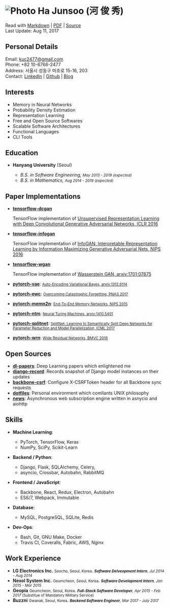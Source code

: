 ![Photo](https://en.gravatar.com/userimage/88915015/2c6d5786d2b480927676688336d80102.jpg?size=110) Ha Junsoo (河 俊 秀)  
=======================================================================================================================

Read with [Markdown](https://raw.github.com/kuc2477/resume/gh-pages/index.md) | [PDF](https://raw.github.com/kuc2477/resume/gh-pages/index.pdf) | [Source](http://github.com/kuc2477/resume)  
Last Update: Aug 11, 2017


Personal Details
---------------
Email:      kuc2477@gmail.com   
Phone:      +82 10-6766-2477  
Address:    서울시 성동구 마조로 15-16, 203  
Contact:    [LinkedIn](https://www.linkedin.com/in/junsoo-ha-769a89bb?trk=hp-identity-name) | [Github](https://github.com/kuc2477) | [Blog](http://hajunsoo.org)  


Interests
---------
- Memory in Neural Networks
- Probability Density Estimation
- Representation Learning
- Free and Open Source Softwares
- Scalable Software Architectures
- Functional Languages
- CLI Tools


Education
---------

* **Hanyang University** (Seoul)

    - *B.S. in Software Engineering, <small>May 2013 - 2019 (expected)</small>*
    - *B.S. in Mathematics, <small>Aug 2014 - 2019 (expected)</small>*


Paper Implementations
---------------------
* **[tensorflow-dcgan](https://github.com/kuc2477/tensorflow-dcgan)**

    TensorFlow implementation of [Unsupervised Representation Learning with Deep Convolutional Generative Adversarial Networks, ICLR 2016](https://arxiv.org/abs/1511.06434)

* **[tensorflow-infogan](https://github.com/kuc2477/tensorflow-infogan)** 

    TensorFlow implementation of [InfoGAN: Interpretable Representation Learning by Information Maximizing Generative Adversarial Nets, NIPS 2016](https://papers.nips.cc/paper/6399-infogan-interpretable-representation-learning-by-information-maximizing-generative-adversarial-nets)

* **[tensorflow-wgan](https://github.com/kuc2477/tensorflow-wgan)**

    TensorFlow implementation of [Wasserstein GAN, arxiv:1701:07875](https://arxiv.org/abs/1701.07875)

* **[pytorch-vae](https://github.com/kuc2477/pytorch-vae)**: <small>[Auto-Encoding Variational Bayes, arxiv:1312.6114](https://arxiv.org/abs/1312.6114)</small>
* **[pytorch-ewc](https://github.com/kuc2477/pytorch-ewc)**: <small>[Overcoming Catastrophic Forgetting, PNAS 2017](https://arxiv.org/abs/1612.00796)</small>
* **[pytorch-memn2n](https://github.com/kuc2477/pytorch-memn2n)**: <small>[End-To-End Memory Networks, NIPS 2015](https://papers.nips.cc/paper/5846-end-to-end-memory-networks.pdf)</small>
* **[pytorch-ntm](https://github.com/kuc2477/pytorch-ntm)**: <small>[Neural Turing Machines, arxiv:1410.5401](https://arxiv.org/abs/1410.5401)</small>
* **[pytorch-splitnet](https://github.com/kuc2477/pytorch-splitnet)**: <small>[SplitNet: Learning to Semantically Split Deep Networks for Parameter Reduction and Model Parallelization, ICML 2017](http://proceedings.mlr.press/v70/kim17b/kim17b.pdf)</small>
* **[pytorch-wrn](https://github.com/kuc2477/pytorch-wrn)**: <small>[Wide Residual Networks, BMVC 2016](http://www.bmva.org/bmvc/2016/papers/paper087/abstract087.pdf)</small>


Open Sources
------------
* **[dl-papers](https://github.com/kuc2477/dl-papers)**: Deep Learning papers which enlightened me
* **[django-record](https://github.com/kuc2477/django-record)**: Records snapshot of Django model instances on their updates
* **[backbone-csrf](https://github.com/kuc2477/backbone-csrf)**: Configure X-CSRFToken header for all Backbone sync requests
* **[dotfiles](https://github.com/kuc2477/dotfiles)**: Personal environment which comliants UNIX philosophy
* **[news](https://github.com/kuc2477/news)**: Asynchronous web subscription engine written in asnycio and aiohttp


Skills
------

* **Machine Learning**: 
    * PyTorch, TensorFlow, Keras
    * NumPy, SciPy, Scikit-Learn

* **Backend / Python**: 
    * Django, Flask, SQLAlchemy, Celery, 
    * asyncio, Crossbar, Autobahn, RabbitMQ

* **Frontend / JavaScript**: 
    * Backbone, React, Redux, Electron, Autobahn
    * ES6/7, Webpack, Immutable

* **Database**: 
    * MySQL, PostgreSQL, SQLite, Redis

* **Dev-Ops**:
    * Bash, Git, GNU Make, Docker
    * Travis CI, Coveralls, Fabric, AWS, Nginx


Work Experience
---------------

*   **LG Electronics Inc.** <small>Seocho, Seoul, Korea</small>. *<small>**Software Delveopment Intern**, Jul 2014 - Aug 2014</small>*
*   **Nexol System Inc.** <small>Geumcheon, Seoul, Korea</small>. *<small>**Software Development Intern**, Jan 2015 - Mar 2015</small>*
*   **Geopia** <small>Geumcheon, Seoul, Korea</small>. *<small>**Full-Stack Software Developer**, Apr 2015 - Feb 2017* (Substitue of Mandatory Military Service)</small>
*   **Buzzni** <small>Gwanak, Seoul, Korea</small>. *<small>**Backend Software Engineer**, Mar 2017 - July 2017</small>*
